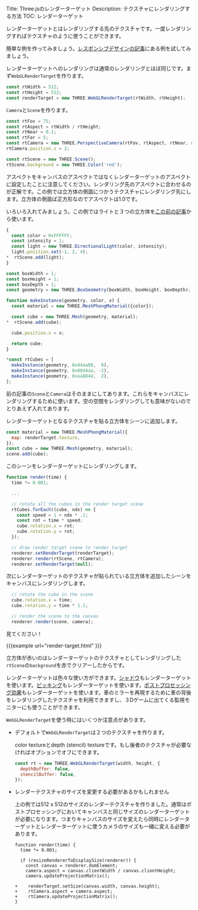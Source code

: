 Title: Three.jsのレンダーターゲット
Description: テクスチャにレンダリングする方法
TOC: レンダーターゲット

レンダーターゲットとはレンダリングする先のテクスチャです。一度レンダリングすればテクスチャのように使うことができます。

簡単な例を作ってみましょう。[レスポンシブデザインの記事](responsive.html)にある例を試してみましょう。

レンダーターゲットへのレンダリングは通常のレンダリングとほぼ同じです。まず`WebGLRenderTarget`を作ります。

```js
const rtWidth = 512;
const rtHeight = 512;
const renderTarget = new THREE.WebGLRenderTarget(rtWidth, rtHeight);
```

`Camera`と`Scene`を作ります。

```js
const rtFov = 75;
const rtAspect = rtWidth / rtHeight;
const rtNear = 0.1;
const rtFar = 5;
const rtCamera = new THREE.PerspectiveCamera(rtFov, rtAspect, rtNear, rtFar);
rtCamera.position.z = 2;

const rtScene = new THREE.Scene();
rtScene.background = new THREE.Color('red');
```

アスペクトをキャンバスのアスペクトではなくレンダーターゲットのアスペクトに設定したことに注意してください。レンダリング先のアスペクトに合わせるのが正解です。この例では立方体の側面につかうテクスチャにレンダリング先にします。立方体の側面ば正方形なのでアスペクトは1.0です。

いろいろ入れてみましょう。この例ではライトと３つの立方体を[この前の記事](responsive.html)から使います。

```js
{
  const color = 0xFFFFFF;
  const intensity = 1;
  const light = new THREE.DirectionalLight(color, intensity);
  light.position.set(-1, 2, 4);
*  rtScene.add(light);
}

const boxWidth = 1;
const boxHeight = 1;
const boxDepth = 1;
const geometry = new THREE.BoxGeometry(boxWidth, boxHeight, boxDepth);

function makeInstance(geometry, color, x) {
  const material = new THREE.MeshPhongMaterial({color});

  const cube = new THREE.Mesh(geometry, material);
*  rtScene.add(cube);

  cube.position.x = x;

  return cube;
}

*const rtCubes = [
  makeInstance(geometry, 0x44aa88,  0),
  makeInstance(geometry, 0x8844aa, -2),
  makeInstance(geometry, 0xaa8844,  2),
];
```

前の記事の`Scene`と`Camera`はそのままにしてあります。これらをキャンバスにレンダリングするために使います。空の空間をレンダリングしても意味がないのでとりあえず入れてあります。

レンダーターゲットとなるテクスチャを貼る立方体をシーンに追加します。

```js
const material = new THREE.MeshPhongMaterial({
  map: renderTarget.texture,
});
const cube = new THREE.Mesh(geometry, material);
scene.add(cube);
```

このシーンをレンダーターゲットにレンダリングします。

```js
function render(time) {
  time *= 0.001;

  ...

  // rotate all the cubes in the render target scene
  rtCubes.forEach((cube, ndx) => {
    const speed = 1 + ndx * .1;
    const rot = time * speed;
    cube.rotation.x = rot;
    cube.rotation.y = rot;
  });

  // draw render target scene to render target
  renderer.setRenderTarget(renderTarget);
  renderer.render(rtScene, rtCamera);
  renderer.setRenderTarget(null);
```

次にレンダーターゲットのテクスチャが貼られている立方体を追加したシーンをキャンバスにレンダリングします。

```js
  // rotate the cube in the scene
  cube.rotation.x = time;
  cube.rotation.y = time * 1.1;

  // render the scene to the canvas
  renderer.render(scene, camera);
```

見てください！

{{{example url="render-target.html" }}}

立方体が赤いのはレンダーターゲットのテクスチャとしてレンダリングした`rtScene`の`background`を赤でクリアーしたからです。

レンダーターゲットは色々な使い方ができます。[シャドウ](shadows.html)もレンダーターゲットを使います。[ピッキング](picking.html)もレンダーターゲットを使います。[ポストプロセッシング効果](post-processing.html)もレンダーターゲットを使います。車のミラーを再現するために車の背後をレンダリングしたテクスチャを利用できますし、３Dゲームに出てくる監視モニターにも使うことができます。

`WebGLRenderTarget`を使う時にはいくつか注意点があります。

* デフォルトで`WebGLRenderTarget`は２つのテクスチャを作ります。

    color textureとdepth (stencil) textureです。もし後者のテクスチャが必要なければオプションでオフにできます。

    ```js
    const rt = new THREE.WebGLRenderTarget(width, height, {
      depthBuffer: false,
      stencilBuffer: false,
    });
    ```

* レンダーテクスチャのサイズを変更する必要があるかもしれません

  上の例では512 x 512のサイズのレンダーテクスチャを作りました。通常はポストプロセッシングにおいてキャンバスと同じサイズのレンダーターゲットが必要になります。つまりキャンバスのサイズを変えたら同時にレンダーターゲットとレンダーターゲットに使うカメラのサイズも一緒に変える必要があります。

      function render(time) {
        time *= 0.001;

        if (resizeRendererToDisplaySize(renderer)) {
          const canvas = renderer.domElement;
          camera.aspect = canvas.clientWidth / canvas.clientHeight;
          camera.updateProjectionMatrix();

      +    renderTarget.setSize(canvas.width, canvas.height);
      +    rtCamera.aspect = camera.aspect;
      +    rtCamera.updateProjectionMatrix();
      }
